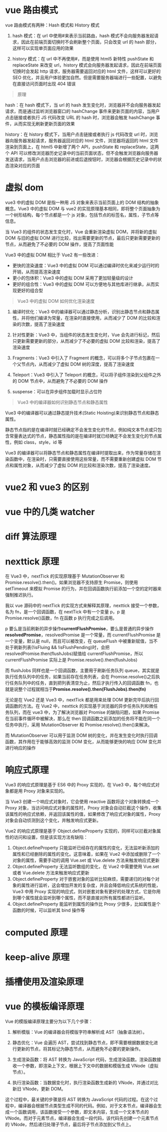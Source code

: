 # vue 路由模式

vue 路由模式有两种：Hash 模式和 History 模式

1. hash 模式：在 url 中使用#来表示当前路由，hash 模式不会向服务器发起请求，因此在前端页面切换时不会刷新整个页面，只会改变 url 的 hash 部分，这样可以实现单页面应用的效果

2. history 模式：在 url 中不再使用#，而是使用 html5 新特性 pushState 和 replaceState 来改变 url，history 模式会向服务器发起请求，因此在前端页面切换时会发起 http 请求，服务器需要返回对应的 html 文件，这样可以更好的 SEO 优化，并且用户体验更加自然。但是需要服务器端进行一些配置，以避免在直接访问页面时出现 404 错误

> 原理

hash：在 hash 模式下，当 url 的 hash 发生变化时，浏览器并不会向服务器发起请求，而是通过监听浏览器窗口的 hashChange 事件来更新页面的内容，当用户点击链接或者执行 JS 代码改变 URL 的 hash 时，浏览器会触发 hashChange 事件，从而实现无刷新更新页面的效果

history：在 history 模式下，当用户点击链接或者执行 js 代码改变 url 时，浏览器向服务器发起请求，服务器返回对应的 html 文件，浏览器将返回的 html 文件渲染到页面上，在 html5 中新增了两个 API，pushState 和 replaceState，这两个 API 可以修改浏览器历史记录中的当前页面状态，但不会触发浏览器向服务器发送请求，当用户点击浏览器的前进或后退按钮时，浏览器会根据历史记录中的状态渲染对应的页面

# 虚拟 dom

vue3 中的虚拟 DOM 是指一种用 JS 对象来表示当前页面上的 DOM 结构的抽象概念。Vue3 中的虚拟 DOM 与 vue2 的实现原理基本相同，即将整个页面抽象为一个树形结构，每个节点都是一个 js 对象，包括节点的标签名，属性，子节点等信息。

当 Vue3 的组件的状态发生变化时，Vue 会重新渲染虚拟 DOM，并将新的虚拟 DOM 与旧的虚拟 DOM 进行比较，找出需要更新的节点，最后只更新需要更新的节点，从而避免了不必要的 DOM 操作，提高了页面性能

Vue3 中的虚拟 DOM 相比于 Vue2 有一些改进：

- 更快的渲染速度：Vue3 中的虚拟 DOM 可以通过编译时优化来减少运行时的开销，从而提高渲染速度
- 更小的包体积：Vue3 中的虚拟 DOM 采用了更加轻量级的设计
- 更好的组合性：Vue3 中的虚拟 DOM 可以方便地与其他库进行继承，从而实现更好的组合型

> Vue3 中的虚拟 DOM 如何优化渲染速度

1. 编译时优化：Vue3 中的编译器可以通过静态分析，识别出静态节点和静态属性，并将他们编译为常量，在渲染时直接使用，从而减少了 DOM 的比较和渲染的次数，提高了渲染速度

2. 针对性更新：Vue3 中，当组件的状态发生变化时，Vue 会先进行标记，然后只更新需要更新的部分，从而减少了不必要的虚拟 DOM 比较和渲染，提高了渲染速度

3. Fragments：Vue3 中引入了 Fragment 的概念，可以将多个子节点包裹在一个父节点内，从而减少了虚拟 DOM 树的深度，提高了渲染速度

4. Teleport：Vue3 中引入了 Teleport 的概念，可以将子组件渲染到父组件之外的 DOM 节点中，从而避免了不必要的 DOM 操作

5. suspense：可以在异步组件加载时显示占位符

> Vue3 中的编译器如何识别静态节点和静态属性

Vue3 中的编译器可以通过静态提升技术(Static Hoisting)来识别静态节点和静态属性。

静态节点指的是在编译时就已经确定不会发生变化的节点，例如纯文本节点或只包含常量表达式的节点，静态属性指的是在编译时就已经确定不会发生变化的节点属性，例如 class，style，id 等

Vue3 的编译器可以将静态节点和静态属性在编译时提取出来，作为常量存储在渲染函数中，在渲染时，只需要直接使用这些常量，而不需要重新创建虚拟 DOM 节点和属性对象，从而减少了虚拟 DOM 的比较和渲染次数，提高了渲染速度。

# vue2 和 vue3 的区别

# vue 中的几类 watcher

# diff 算法原理

# nexttick 原理

在 Vue3 中，nextTick 的实现原理基于 MutationObserver 和 Promise.resolve().then()。如果浏览器不支持原生 Promise，则使用 setTimeout 来模拟 Promise 的行为，并在回调函数执行前添加一个空的定时器来强制推迟执行。

我以 vue 源码中的 nextTick 的实现方式来解释其原理，nexttick 接受一个参数，名为 fn，是一个回调函数，在 nextTick 中有一个变量 p，p 是 Promise.resolve()函数，fn 在函数 p 执行完成之后调用。

p 要么是当前刷新的异步操作**currentFlushPromise**，要么是普通的异步操作**resolvedPromise**，resolvedPromise 是一个常量，而 currentFlushPromise 是一个变量，默认是 null，而且可以被改变，在 queueFlush 中被重新赋值，当不处于刷新列表(!isFluing && !isFlushPending)时，会把 resolvedPromise.then(flushJobs)赋值给 currentFlushPromise，所以 currentFlushPromise 实际上是 Promise.resolve().then(flushJobs)

而 flushJobs 同样也是一个回调函数，主要用于刷新任务队列 queue，其实就是执行任务队列中的任务，如果当前存在任务列表，会在 Promise.resolve()之后执行任务队列中的任务，直到把列表清空为止，然后才执行传入的回调函数 fn，也就是说整个过程就相当于**Promise.resolve().then(FlushJobs).then(fn)**

无论是在 Vue2 还是 Vue3 中，nextTick 都是用来处理 DOM 更新完毕后执行回调函数的方法。在 Vue2 中，nexttick 的实现基于浏览器的异步任务队列和微任务队列，而在 vue3 中，为了解决浏览器对 Promise 的缺陷问题，如果 Promise 在当前事件循环中被解决，那么在 then 回调函数之前添加的任务将不能在同一个任务中执行，采用 MutationObserver 和 Promise.resolve().then()来解决。

而 MutationObserver 可以用于监测 DOM 树的变化，并在发生变化时执行回调函数，其作用在于能够高效的监测 DOM 变化，从而能够更快的响应 DOM 变化并进行响应的操作

# 响应式原理

Vue3 的响应式原理是基于 ES6 中的 Proxy 实现的，在 Vue3 中，每个响应式对象都是用 Proxy 对象来实现的。

当 Vue3 创建一个响应式对象时，它会使用 reactive 函数将这个对象转换成一个 Proxy 对象，当访问响应式对象的属性时，Proxy 对象会自动拦截这个操作，收集该属性的响应式依赖，并返回该属性的值，如果修改了响应式对象的属性，Proxy 对象会自动侦测到这个变化，并触发响应式更新。

Vue2 的响应式原理是基于 Object.defineProperty 实现的，同样可以拦截对象属性的访问和设置，但是该实现方法有缺陷：

1. Object.defineProperty 只能监听已经存在的属性的变化，无法监听新添加的属性和已经删除的属性的变化。这意味着，如果在 Vue2 中添加或删除了一个对象的属性，需要手动的调用 Vue.set 或 Vue.delete 方法来触发响应式更新
2. Object.defineProperty 无法监听数组的变化，在 Vue2 中需要使用 Vue.set 或者 Vue.delete 方法来触发响应式更新
3. Object.defineProperty 对于嵌套对象的监听比较麻烦，需要递归的对每个对象的属性进行监听，这会增加开发的复杂度，并且会降低响应式系统的性能，Vue3 中用 Proxy 实现的响应式，则对嵌套对象有更好的处理方式，它是你用到哪个属性就会监听到哪个属性，而不是直接对所有属性都进行监听。
4. Object.defineProperty 能监听到属性的操作比 Proxy 少很多，比如属性是个函数的时候，可以监听其 bind 操作等

# computed 原理

# keep-alive 原理

# 插槽使用及渲染原理

# vue 的模板编译原理

Vue 的模版编译原理主要分为以下几个步骤：

1. 解析模版：Vue 的编译器会将模版字符串解析成 AST（抽象语法树）。

2. 静态优化：Vue 会遍历 AST，尝试找到静态节点，即不需要根据数据变化进行更新的节点，将其标记为静态节点，从而避免不必要的更新操作。

3. 生成渲染函数：将 AST 转换为 JavaScript 代码，生成渲染函数。渲染函数接收一个参数，即渲染上下文，根据上下文中的数据和模版生成 VNode（虚拟节点）。

4. 执行渲染函数：当数据变化时，执行渲染函数生成新的 VNode，并通过对比新旧 VNode，更新 DOM。

这个过程中，最关键的步骤是将 AST 转换为 JavaScript 代码的过程。在这个过程中，编译器会根据节点类型生成不同的代码。例如，对于文本节点，编译器会生成一个函数调用，该函数接受一个参数，即文本内容，生成一个文本节点的 VNode。而对于元素节点，编译器会生成一段代码，该代码先创建一个元素节点的 VNode，然后递归处理子节点，最后将子节点添加到父节点上。

